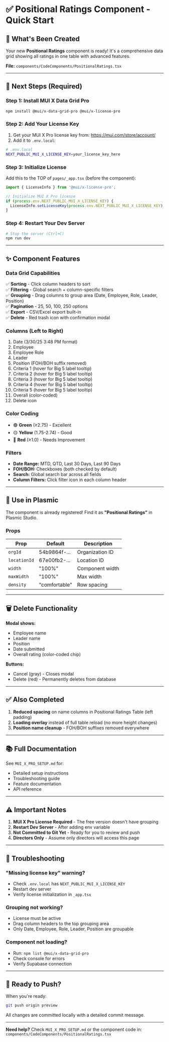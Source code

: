 # ✅ Positional Ratings Component - Quick Start

## 🎉 What's Been Created

Your new **Positional Ratings** component is ready! It's a comprehensive data grid showing all ratings in one table with advanced features.

**File:** `components/CodeComponents/PositionalRatings.tsx`

---

## 🚀 Next Steps (Required)

### Step 1: Install MUI X Data Grid Pro

```bash
npm install @mui/x-data-grid-pro @mui/x-license-pro
```

### Step 2: Add Your License Key

1. Get your MUI X Pro license key from: https://mui.com/store/account/
2. Add it to `.env.local`:

```bash
# .env.local
NEXT_PUBLIC_MUI_X_LICENSE_KEY=your_license_key_here
```

### Step 3: Initialize License

Add this to the TOP of `pages/_app.tsx` (before the component):

```typescript
import { LicenseInfo } from '@mui/x-license-pro';

// Initialize MUI X Pro license
if (process.env.NEXT_PUBLIC_MUI_X_LICENSE_KEY) {
  LicenseInfo.setLicenseKey(process.env.NEXT_PUBLIC_MUI_X_LICENSE_KEY);
}
```

### Step 4: Restart Your Dev Server

```bash
# Stop the server (Ctrl+C)
npm run dev
```

---

## ✨ Component Features

### Data Grid Capabilities

✅ **Sorting** - Click column headers to sort  
✅ **Filtering** - Global search + column-specific filters  
✅ **Grouping** - Drag columns to group area (Date, Employee, Role, Leader, Position)  
✅ **Pagination** - 25, 50, 100, 250 options  
✅ **Export** - CSV/Excel export built-in  
✅ **Delete** - Red trash icon with confirmation modal  

### Columns (Left to Right)

1. Date (3/30/25 3:48 PM format)
2. Employee
3. Employee Role
4. Leader
5. Position (FOH/BOH suffix removed)
6. Criteria 1 (hover for Big 5 label tooltip)
7. Criteria 2 (hover for Big 5 label tooltip)
8. Criteria 3 (hover for Big 5 label tooltip)
9. Criteria 4 (hover for Big 5 label tooltip)
10. Criteria 5 (hover for Big 5 label tooltip)
11. Overall (color-coded)
12. Delete icon

### Color Coding

- 🟢 **Green** (≥2.75) - Excellent
- 🟡 **Yellow** (1.75-2.74) - Good
- 🔴 **Red** (≥1.0) - Needs Improvement

### Filters

- **Date Range:** MTD, QTD, Last 30 Days, Last 90 Days
- **FOH/BOH:** Checkboxes (both checked by default)
- **Search:** Global search bar across all fields
- **Column Filters:** Click filter icon in each column header

---

## 🎨 Use in Plasmic

The component is already registered! Find it as **"Positional Ratings"** in Plasmic Studio.

### Props

| Prop | Default | Description |
|------|---------|-------------|
| `orgId` | 54b9864f-... | Organization ID |
| `locationId` | 67e00fb2-... | Location ID |
| `width` | "100%" | Component width |
| `maxWidth` | "100%" | Max width |
| `density` | "comfortable" | Row spacing |

---

## 🗑️ Delete Functionality

**Modal shows:**
- Employee name
- Leader name
- Position
- Date submitted
- Overall rating (color-coded chip)

**Buttons:**
- Cancel (gray) - Closes modal
- Delete (red) - Permanently deletes from database

---

## ✅ Also Completed

1. **Reduced spacing** on name columns in Positional Ratings Table (left padding)
2. **Loading overlay** instead of full table reload (no more height changes)
3. **Position name cleanup** - FOH/BOH suffixes removed everywhere

---

## 📚 Full Documentation

See `MUI_X_PRO_SETUP.md` for:
- Detailed setup instructions
- Troubleshooting guide
- Feature documentation
- API reference

---

## ⚠️ Important Notes

1. **MUI X Pro License Required** - The free version doesn't have grouping
2. **Restart Dev Server** - After adding env variable
3. **Not Committed to Git Yet** - Ready for you to review and push
4. **Directors Only** - Assume only directors will access this page

---

## 🐛 Troubleshooting

### "Missing license key" warning?
- Check `.env.local` has `NEXT_PUBLIC_MUI_X_LICENSE_KEY`
- Restart dev server
- Verify license initialization in `_app.tsx`

### Grouping not working?
- License must be active
- Drag column headers to the top grouping area
- Only Date, Employee, Role, Leader, Position are groupable

### Component not loading?
- Run: `npm list @mui/x-data-grid-pro`
- Check console for errors
- Verify Supabase connection

---

## 🚀 Ready to Push?

When you're ready:

```bash
git push origin preview
```

All changes are committed locally with a detailed commit message.

---

**Need help?** Check `MUI_X_PRO_SETUP.md` or the component code in:  
`components/CodeComponents/PositionalRatings.tsx`

